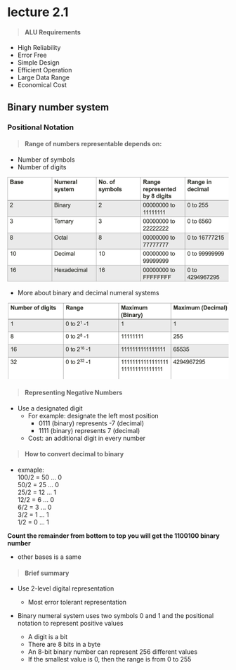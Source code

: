# lecture 2.1


>#### ALU Requirements

 * High Reliability
 * Error Free
 * Simple Design
 * Efficient Operation
 * Large Data Range
 * Economical Cost


## Binary number system

### Positional Notation

>#### Range of numbers representable depends on:

 * Number of symbols
 * Number of digits

![alt text](image.png)

 * More about binary and decimal numeral systems

![alt text](image-1.png)

>#### Representing Negative Numbers

 * Use a designated digit
    * For example: designate the left most position
        * 0111 (binary) represents -7 (decimal)
        * 1111 (binary) represents 7 (decimal)
    * Cost: an additional digit in every number

>#### How to convert decimal to binary
* exmaple:  
100/2 = 50 ... 0  
50/2 = 25 ... 0  
25/2 = 12 ... 1  
12/2 = 6 ... 0  
6/2 = 3 ... 0  
3/2 = 1 ... 1                  
1/2 = 0 ... 1        

 **Count the remainder from bottom to top you will get the 1100100 binary number**

 * other bases is a same


>#### Brief summary

* Use 2-level digital representation
  * Most error tolerant representation

* Binary numeral system uses two symbols 0 and 1 and the positional notation 
to represent positive values
  * A digit is a bit
  * There are 8 bits in a byte
  * An 8-bit binary number can represent 256 different values
  * If the smallest value is 0, then the range is from 0 to 255